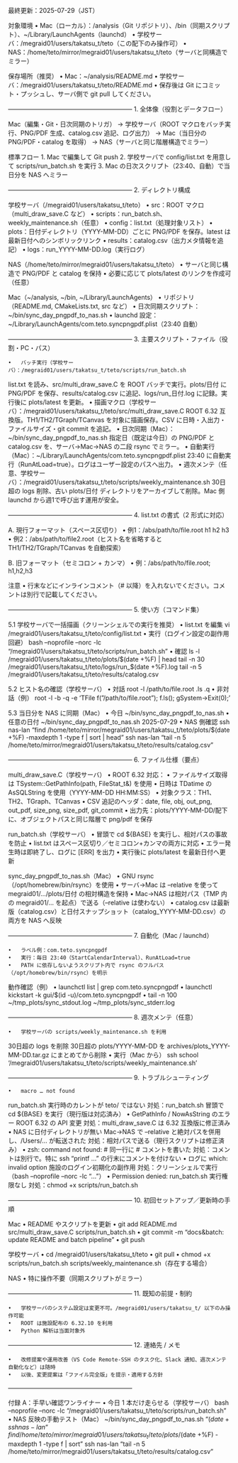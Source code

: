 最終更新：2025-07-29（JST）

対象環境
	•	Mac（ローカル）：/analysis（Git リポジトリ）、/bin（同期スクリプト）、~/Library/LaunchAgents（launchd）
	•	学校サーバ：/megraid01/users/takatsu_t/teto（この配下のみ操作可）
	•	NAS：/home/teto/mirror/megraid01/users/takatsu_t/teto（サーバと同構造でミラー）

保存場所（推奨）
	•	Mac：~/analysis/README.md
	•	学校サーバ：/megraid01/users/takatsu_t/teto/README.md
	•	保存後は Git にコミット・プッシュし、サーバ側で git pull してください。

――――――――――――――――――――
	1.	全体像（役割とデータフロー）

Mac（編集・Git・日次同期のトリガ）
→ 学校サーバ（ROOT マクロをバッチ実行、PNG/PDF 生成、catalog.csv 追記、ログ出力）
→ Mac（当日分の PNG/PDF・catalog を取得）
→ NAS（サーバと同じ階層構造でミラー）

標準フロー
	1.	Mac で編集して Git push
	2.	学校サーバで config/list.txt を用意して scripts/run_batch.sh を実行
	3.	Mac の日次スクリプト（23:40、自動）で当日分を NAS へミラー

――――――――――――――――――――
	2.	ディレクトリ構成

学校サーバ（/megraid01/users/takatsu_t/teto）
	•	src：ROOT マクロ（multi_draw_save.C など）
	•	scripts：run_batch.sh、weekly_maintenance.sh（任意）
	•	config：list.txt（処理対象リスト）
	•	plots：日付ディレクトリ（YYYY-MM-DD）ごとに PNG/PDF を保存。latest は最新日付へのシンボリックリンク
	•	results：catalog.csv（出力メタ情報を追記）
	•	logs：run_YYYY-MM-DD.log（実行ログ）

NAS（/home/teto/mirror/megraid01/users/takatsu_t/teto）
	•	サーバと同じ構造で PNG/PDF と catalog を保持
	•	必要に応じて plots/latest のリンクを作成可（任意）

Mac（~/analysis, ~/bin, ~/Library/LaunchAgents）
	•	リポジトリ（README.md, CMakeLists.txt, src など）
	•	日次同期スクリプト：~/bin/sync_day_pngpdf_to_nas.sh
	•	launchd 設定：~/Library/LaunchAgents/com.teto.syncpngpdf.plist（23:40 自動）

――――――――――――――――――――
	3.	主要スクリプト・ファイル（役割・PC・パス）

	•	バッチ実行（学校サーバ）：/megraid01/users/takatsu_t/teto/scripts/run_batch.sh
list.txt を読み、src/multi_draw_save.C を ROOT バッチで実行。plots/日付 に PNG/PDF を保存、results/catalog.csv に追記、logs/run_日付.log に記録。実行後に plots/latest を更新。
	•	描画マクロ（学校サーバ）：/megraid01/users/takatsu_t/teto/src/multi_draw_save.C
ROOT 6.32 互換版。TH1/TH2/TGraph/TCanvas を対象に描画保存。CSV に日時・入出力・ファイルサイズ・git commit を追記。
	•	日次同期（Mac）：~/bin/sync_day_pngpdf_to_nas.sh
指定日（既定は今日）の PNG/PDF と catalog.csv を、サーバ→Mac→NAS の二段 rsync でミラー。
	•	自動実行（Mac）：~/Library/LaunchAgents/com.teto.syncpngpdf.plist
23:40 に自動実行（RunAtLoad=true）。ログはユーザー設定のパスへ出力。
	•	週次メンテ（任意、学校サーバ）：/megraid01/users/takatsu_t/teto/scripts/weekly_maintenance.sh
30日超の logs 削除、古い plots/日付 ディレクトリをアーカイブして削除。Mac 側 launchd から週1で呼び出す運用が安全。

――――――――――――――――――――
	4.	list.txt の書式（2 形式に対応）

A. 現行フォーマット（スペース区切り）
	•	例1：/abs/path/to/file.root h1 h2 h3
	•	例2：/abs/path/to/file2.root（ヒスト名を省略すると TH1/TH2/TGraph/TCanvas を自動探索）

B. 旧フォーマット（セミコロン + カンマ）
	•	例：/abs/path/to/file.root; h1,h2,h3

注意
	•	行末などにインラインコメント（# 以降）を入れないでください。コメントは別行で記載してください。

――――――――――――――――――――
	5.	使い方（コマンド集）

5.1 学校サーバで一括描画（クリーンシェルでの実行を推奨）
	•	list.txt を編集
vi /megraid01/users/takatsu_t/teto/config/list.txt
	•	実行（ログイン設定の副作用回避）
bash –noprofile –norc -lc “/megraid01/users/takatsu_t/teto/scripts/run_batch.sh”
	•	確認
ls -l /megraid01/users/takatsu_t/teto/plots/$(date +%F) | head
tail -n 30 /megraid01/users/takatsu_t/teto/logs/run_$(date +%F).log
tail -n 5 /megraid01/users/takatsu_t/teto/results/catalog.csv

5.2 ヒスト名の確認（学校サーバ）
	•	対話
root -l /path/to/file.root
.ls
.q
	•	非対話（例）
root -l -b -q -e ‘TFile f(”/path/to/file.root”); f.ls(); gSystem->Exit(0);’

5.3 当日分を NAS に同期（Mac）
	•	今日
~/bin/sync_day_pngpdf_to_nas.sh
	•	任意の日付
~/bin/sync_day_pngpdf_to_nas.sh 2025-07-29
	•	NAS 側確認
ssh nas-lan “find /home/teto/mirror/megraid01/users/takatsu_t/teto/plots/$(date +%F) -maxdepth 1 -type f | sort | head”
ssh nas-lan “tail -n 5 /home/teto/mirror/megraid01/users/takatsu_t/teto/results/catalog.csv”

――――――――――――――――――――
	6.	ファイル仕様（要点）

multi_draw_save.C（学校サーバ）
	•	ROOT 6.32 対応：
	•	ファイルサイズ取得は TSystem::GetPathInfo(path, FileStat_t&) を使用
	•	日時は TDatime の AsSQLString を使用（YYYY-MM-DD HH:MM:SS）
	•	対象クラス：TH1、TH2、TGraph、TCanvas
	•	CSV 追記のヘッダ：date, file, obj, out_png, out_pdf, size_png, size_pdf, git_commit
	•	出力先：plots/YYYY-MM-DD/配下に、オブジェクトパスと同じ階層で png/pdf を保存

run_batch.sh（学校サーバ）
	•	冒頭で cd ${BASE} を実行し、相対パスの事故を防止
	•	list.txt はスペース区切り／セミコロン+カンマの両方に対応
	•	エラー発生時は即終了し、ログに [ERR] を出力
	•	実行後に plots/latest を最新日付へ更新

sync_day_pngpdf_to_nas.sh（Mac）
	•	GNU rsync（/opt/homebrew/bin/rsync）を使用
	•	サーバ→Mac は –relative を使って megraid01/…/plots/日付 の相対構造を保持
	•	Mac→NAS は相対パス（TMP 内の megraid01/… を起点）で送る（–relative は使わない）
	•	catalog.csv は最新版（catalog.csv）と日付スナップショット（catalog_YYYY-MM-DD.csv）の両方を NAS へ反映

――――――――――――――――――――
	7.	自動化（Mac / launchd）

	•	ラベル例：com.teto.syncpngpdf
	•	実行：毎日 23:40（StartCalendarInterval）、RunAtLoad=true
	•	PATH に依存しないようスクリプト内で rsync のフルパス（/opt/homebrew/bin/rsync）を明示

動作確認（例）
	•	launchctl list | grep com.teto.syncpngpdf
	•	launchctl kickstart -k gui/$(id -u)/com.teto.syncpngpdf
	•	tail -n 100 ~/tmp_plots/sync_stdout.log ~/tmp_plots/sync_stderr.log

――――――――――――――――――――
	8.	週次メンテ（任意）

	•	学校サーバの scripts/weekly_maintenance.sh を利用
30日超の logs を削除
30日超の plots/YYYY-MM-DD を archives/plots_YYYY-MM-DD.tar.gz にまとめてから削除
	•	実行（Mac から）
ssh school ‘/megraid01/users/takatsu_t/teto/scripts/weekly_maintenance.sh’

――――――――――――――――――――
	9.	トラブルシューティング

	•	macro … not found
run_batch.sh 実行時のカレントが teto/ ではない
対処：run_batch.sh 冒頭で cd ${BASE} を実行（現行版は対応済み）
	•	GetPathInfo / NowAsString のエラー
ROOT 6.32 の API 変更
対処：multi_draw_save.C は 6.32 互換版に修正済み
	•	NAS に日付ディレクトリが無い
Mac→NAS で –relative と絶対パスを併用し、/Users/… が転送された
対処：相対パスで送る（現行スクリプトは修正済み）
	•	zsh: command not found: #
同一行に # コメントを書いた
対処：コメントは別行で。特に ssh “printf …” の行末にコメントを付けない
	•	ログに which: invalid option
施設のログイン初期化の副作用
対処：クリーンシェルで実行（bash –noprofile –norc -lc “…”）
	•	Permission denied: run_batch.sh
実行権限なし
対処：chmod +x scripts/run_batch.sh

――――――――――――――――――――
	10.	初回セットアップ／更新時の手順

Mac
	•	README やスクリプトを更新
	•	git add README.md src/multi_draw_save.C scripts/run_batch.sh
	•	git commit -m “docs&batch: update README and batch pipeline”
	•	git push

学校サーバ
	•	cd /megraid01/users/takatsu_t/teto
	•	git pull
	•	chmod +x scripts/run_batch.sh scripts/weekly_maintenance.sh（存在する場合）

NAS
	•	特に操作不要（同期スクリプトがミラー）

――――――――――――――――――――
	11.	既知の前提・制約

	•	学校サーバのシステム設定は変更不可。/megraid01/users/takatsu_t/ 以下のみ操作可能
	•	ROOT は施設配布の 6.32.10 を利用
	•	Python 解析は当面対象外

――――――――――――――――――――
	12.	連絡先 / メモ

	•	改修提案や運用改善（VS Code Remote-SSH のタスク化、Slack 通知、週次メンテ自動化など）は随時
	•	以後、変更提案は「ファイル完全版」を提示・適用する方針

――――――――――――――――――――

付録 A：手早い確認ワンライナー
	•	今日 1 本だけ走らせる（学校サーバ）
bash –noprofile –norc -lc “/megraid01/users/takatsu_t/teto/scripts/run_batch.sh”
	•	NAS 反映の手動テスト（Mac）
~/bin/sync_day_pngpdf_to_nas.sh “$(date +%F)”
ssh nas-lan “find /home/teto/mirror/megraid01/users/takatsu_t/teto/plots/$(date +%F) -maxdepth 1 -type f | sort”
ssh nas-lan “tail -n 5 /home/teto/mirror/megraid01/users/takatsu_t/teto/results/catalog.csv”
